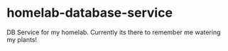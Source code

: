 # homelab-database-service
DB Service for my homelab. Currently its there to remember me watering my plants!
